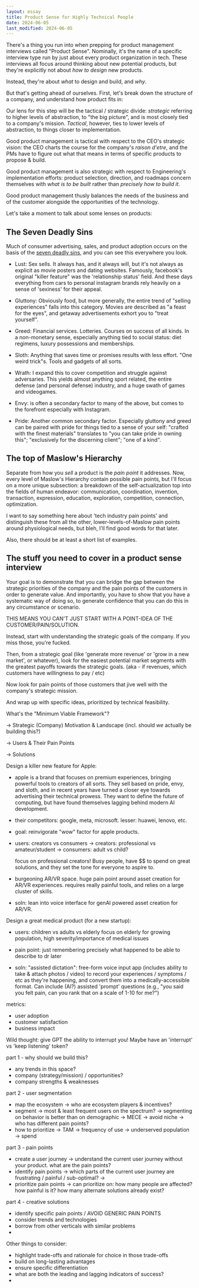 ```yaml
---
layout: essay
title: Product Sense for Highly Technical People
date: 2024-06-05
last_modified: 2024-06-05
---
```


<!--more-->


There's a thing you run into when prepping for product management interviews called "Product Sense". Nominally, it's the name of a specific interview type run by just about every product organization in tech. These interviews all focus around thinking about new potential products, but they're explicitly not about *how to design* new products.

Instead, they're about *what* to design and build, and *why*.

But that's getting ahead of ourselves. First, let's break down the structure of a company, and understand how product fits in:

Our lens for this step will be the tactical / strategic divide: *strategic* referring to higher levels of abstraction, to "the big picture", and is most closely tied to a company's mission. *Tactical*, however, ties to lower levels of abstraction, to things closer to implementation.

Good product management is tactical with respect to the CEO's strategic vision: the CEO charts the course for the company's *raison d'etre*, and the PMs have to figure out what that means in terms of specific products to propose & build.

Good product management is also strategic with respect to Engineering's implementation efforts: product selection, direction, and roadmaps concern themselves with *what is to be built* rather than *precisely how to build it*.

Good product management thusly balances the needs of the business and of the customer alongside the opportunities of the technology.

Let's take a moment to talk about some lenses on products:

## The Seven Deadly Sins

Much of consumer advertising, sales, and product adoption occurs on the basis of the [seven deadly sins](https://en.wikipedia.org/wiki/Seven_deadly_sins), and you can see this everywhere you look.

- Lust: Sex sells. It always has, and it always will, but it's not always as explicit as movie posters and dating websites. Famously, facebook's original "killer feature" was the 'relationship status' field. And these days everything from cars to personal instagram brands rely heavily on a sense of 'sexiness' for their appeal.

- Gluttony: Obviously food, but more generally, the entire trend of "selling experiences" falls into this category. Movies are described as "a feast for the eyes", and getaway advertisements exhort you to "treat yourself".

- Greed: Financial services. Lotteries. Courses on success of all kinds. In a non-monetary sense, especially anything tied to social status: diet regimens, luxury possessions and memberships.

- Sloth: Anything that saves time or promises results with less effort. "One weird trick"s. Tools and gadgets of all sorts.

- Wrath: I expand this to cover competition and struggle against adversaries. This yields almost anything sport related, the entire defense (and personal defense) industry, and a huge swath of games and videogames.

- Envy: is often a secondary factor to many of the above, but comes to the forefront especially with Instagram. 

- Pride: Another common secondary factor. Especially gluttony and greed can be paired with pride for things tied to a sense of your self: "crafted with the finest materials" translates to "you can take pride in owning this"; "exclusively for the discerning client"; "one of a kind".


## The top of Maslow's Hierarchy

Separate from how you *sell* a product is the *pain point* it addresses. Now, every level of Maslow's Hierarchy contain possible pain points, but I'll focus on a more unique subsection: a breakdown of the self-actualization top into the fields of human endeavor: communication, coordination, invention, transaction, expression, education, exploration, competition, connection, optimization.

I want to say something here about 'tech industry pain points' and distinguish these from all the other, lower-levels-of-Maslow pain points around physiological needs, but bleh, I'll find good words for that later.

Also, there should be at least a short list of examples.

## The stuff you need to cover in a product sense interview

Your goal is to demonstrate that you can bridge the gap between the strategic priorities of the company and the pain points of the customers in order to generate value. And importantly, you have to show that you have a systematic way of doing so, to generate confidence that you can do this in any circumstance or scenario.

THIS MEANS YOU CAN'T JUST START WITH A POINT-IDEA OF THE CUSTOMER/PAIN/SOLUTION.

Instead, start with understanding the strategic goals of the company. If you miss those, you're fucked.

Then, from a strategic goal (like 'generate more revenue' or 'grow in a new market', or whatever), look for the easiest potential market segments with the greatest payoffs towards the strategic goals. (aka - if revenues, which customers have willingness to pay / etc)

Now look for pain points of those customers that jive well with the company's strategic mission.

And wrap up with specific ideas, prioritized by technical feasibility.

What's the "Minimum Viable Framework"?

-> Strategic (Company) Motivation & Landscape (incl. should _we_ actually be building this?)

-> Users & Their Pain Points

-> Solutions


Design a killer new feature for Apple:

- apple is a brand that focuses on premium experiences, bringing powerful tools to creators of all sorts. They sell based on pride, envy, and sloth, and in recent years have turned a closer eye towards advertising their technical prowess. They want to define the future of computing, but have found themselves lagging behind modern AI development.

- their competitors: google, meta, microsoft. lesser: huawei, lenovo, etc.

- goal: reinvigorate "wow" factor for apple products.

- users: creators vs consumers
    -> creators: professional vs amateur/student
    -> consumers: adult vs child?

    focus on professional creators! Busy people, have $$ to spend on great solutions, and they set the tone for everyone to aspire to.

- burgeoning AR/VR space. huge pain point around asset creation for AR/VR experiences. requires really painful tools, and relies on a large cluster of skills.

- soln: lean into voice interface for genAI powered asset creation for AR/VR. 


Design a great medical product (for a new startup):

- users: children vs adults vs elderly
    focus on elderly for growing population, high severity/importance of medical issues

- pain point: just remembering precisely what happened to be able to describe to dr later

- soln: "assisted dictation": free-form voice input app (includes ability to take & attach photos / video) to record your experiences / symptoms / etc as they're happening, and convert them into a medically-accessible format. Can include (AI?) assisted 'prompt' questions (e.g., "you said you felt pain, can you rank that on a scale of 1-10 for me?")


metrics:
- user adoption
- customer satisfaction
- business impact

Wild thought: give GPT the ability to interrupt you! Maybe have an 'interrupt' vs 'keep listening' token?

part 1 - why should we build this?
- any trends in this space?
- company (strategy/mission) / opportunities?
- company strengths & weaknesses

part 2 - user segmentation
- map the ecosystem
  -> who are ecosystem players & incentives?
- segment
  -> most & least frequent users on the spectrum?
  -> segmenting on behavior is better than on demographic
  -> MECE
  -> avoid niche
  -> who has different pain points?
- how to prioritize
  -> TAM
  -> frequency of use
  -> underserved population
  -> spend

part 3 - pain points
- create a user journey
  -> understand the current user journey without your product. what are the pain points?
- identify pain points
  -> which parts of the current user journey are frustrating / painful / sub-optimal?
  -> 
- prioritize pain points
  -> can prioritize on: how many people are affected? how painful is it? how many alternate solutions already exist?


part 4 - creative solutions
- identify specific pain points / AVOID GENERIC PAIN POINTS
- consider trends and technologies
- borrow from other verticals with similar problems
- 


Other things to consider:
- highlight trade-offs and rationale for choice in those trade-offs
- build on long-lasting advantages
- ensure specific differentiation
- what are both the leading and lagging indicators of success?
- 